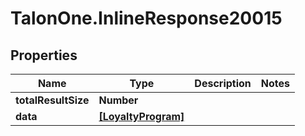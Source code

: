 # TalonOne.InlineResponse20015

## Properties

Name | Type | Description | Notes
------------ | ------------- | ------------- | -------------
**totalResultSize** | **Number** |  | 
**data** | [**[LoyaltyProgram]**](LoyaltyProgram.md) |  | 


